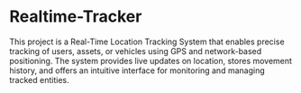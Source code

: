# Realtime-Tracker
This project is a Real-Time Location Tracking System that enables precise tracking of users, assets, or vehicles using GPS and network-based positioning. The system provides live updates on location, stores movement history, and offers an intuitive interface for monitoring and managing tracked entities.
